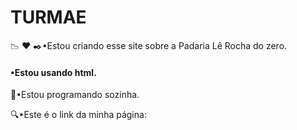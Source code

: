 # TURMAE

:chart_with_downwards_trend: :heart: :black_nib:•Estou criando esse site sobre a Padaria Lê Rocha do zero.

#### •Estou usando html.

:raising_hand:•Estou programando sozinha.

:mag:•Este é o link da minha página:

